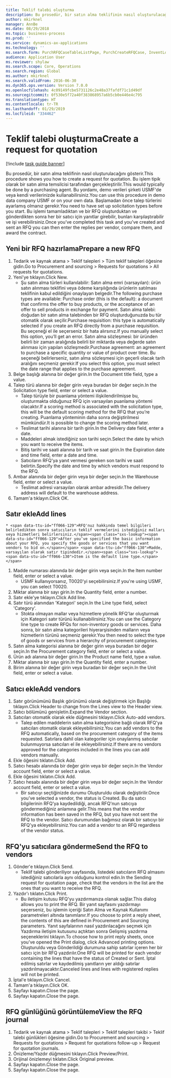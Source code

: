```yaml
---
title: Teklif talebi oluşturma
description: Bu prosedür, bir satın alma teklifinin nasıl oluşturulacağını gösterir.
author: mkirknel
manager: AnnBe
ms.date: 08/29/2018
ms.topic: business-process
ms.prod: ''
ms.service: dynamics-ax-applications
ms.technology: ''
ms.search.form: PurchRFQCaseTableListPage, PurchCreateRFQCase, InventLocationIdLookup, PurchRFQCaseTable, InventItemIdLookupSimple, EcoResCategorySingleLookup, UnitOfMeasureLookup, PurchRFQEditLines, PurchRFQEditLinesPrintOptions, VendRFQJournal, SrsReportViewerForm
audience: Application User
ms.reviewer: shylaw
ms.search.scope: Core, Operations
ms.search.region: Global
ms.author: mkirknel
ms.search.validFrom: 2016-06-30
ms.dyn365.ops.version: Version 7.0.0
ms.openlocfilehash: 4c09149fcbe5731126c2e48a37fafdf71c1d49df
ms.sourcegitcommit: 0f530e5f72a40f383868957a6b5cb0e446e4c795
ms.translationtype: HT
ms.contentlocale: tr-TR
ms.lasthandoff: 01/29/2019
ms.locfileid: "334462"
---
```

# <a name="create-a-request-for-quotation"></a><span data-ttu-id="ff066-103">Teklif talebi oluşturma</span><span class="sxs-lookup"><span data-stu-id="ff066-103">Create a request for quotation</span></span>

[!include [task guide banner](../../includes/task-guide-banner.md)]

<span data-ttu-id="ff066-104">Bu prosedür, bir satın alma teklifinin nasıl oluşturulacağını gösterir.</span><span class="sxs-lookup"><span data-stu-id="ff066-104">This procedure shows you how to create a request for quotation.</span></span> <span data-ttu-id="ff066-105">Bu işlem tipik olarak bir satın alma temsilcisi tarafından gerçekleştirilir.</span><span class="sxs-lookup"><span data-stu-id="ff066-105">This would typically be done by a purchasing agent.</span></span> <span data-ttu-id="ff066-106">Bu yordamı, demo verileri şirketi USMF'de veya kendi verilerinizde kullanabilirsiniz.</span><span class="sxs-lookup"><span data-stu-id="ff066-106">You can use this procedure in demo data company USMF or on your own data.</span></span> <span data-ttu-id="ff066-107">Başlamadan önce talep türlerini ayarlamış olmanız gerekir.</span><span class="sxs-lookup"><span data-stu-id="ff066-107">You need to have set up solicitation types before you start.</span></span> <span data-ttu-id="ff066-108">Bu işlemi tamamladıktan ve bir RFQ oluşturduktan ve gönderdikten sonra her bir satıcı için yanıtlar girebilir, bunları karşılaştırabilir ve işi verebilirsiniz.</span><span class="sxs-lookup"><span data-stu-id="ff066-108">Once you’ve completed this task and you’ve created and sent an RFQ you can then enter the replies per vendor, compare them, and award the contract.</span></span>


## <a name="prepare-a-new-rfq"></a><span data-ttu-id="ff066-109">Yeni bir RFQ hazırlama</span><span class="sxs-lookup"><span data-stu-id="ff066-109">Prepare a new RFQ</span></span>
1. <span data-ttu-id="ff066-110">Tedarik ve kaynak atama > Teklif talepleri > Tüm teklif talepleri öğesine gidin.</span><span class="sxs-lookup"><span data-stu-id="ff066-110">Go to Procurement and sourcing > Requests for quotations > All requests for quotations.</span></span>
2. <span data-ttu-id="ff066-111">Yeni'ye tıklayın.</span><span class="sxs-lookup"><span data-stu-id="ff066-111">Click New.</span></span>
    * <span data-ttu-id="ff066-112">Şu satın alma türleri kullanılabilir: Satın alma emri (varsayılan): ürün satın alınması teklifini veya ödeme karşılığında ürünlerin satılması teklifinin kabul edildiğini onaylayan belgedir.</span><span class="sxs-lookup"><span data-stu-id="ff066-112">The following purchase types are available: Purchase order (this is the default): a document that confirms the offer to buy products, or the acceptance of an offer to sell products in exchange for payment.</span></span> <span data-ttu-id="ff066-113">Satın alma talebi: doğudan bir satın alma talebinden bir RFQ oluşturduğunuzda bu tür otomatik olarak seçilir.</span><span class="sxs-lookup"><span data-stu-id="ff066-113">Purchase requisition: this type is automatically selected if you create an RFQ directly from a purchase requisition.</span></span> <span data-ttu-id="ff066-114">Bu seçeneği el ile seçerseniz bir hata alırsınız.</span><span class="sxs-lookup"><span data-stu-id="ff066-114">If you manually select this option, you’ll get an error.</span></span> <span data-ttu-id="ff066-115">Satın alma sözleşmesi: bir üründen belirli bir zaman aralığında belirli bir miktarda veya değerde satın alınması için yapılan sözleşmedir.</span><span class="sxs-lookup"><span data-stu-id="ff066-115">Purchase agreement: an agreement to purchase a specific quantity or value of product over time.</span></span> <span data-ttu-id="ff066-116">Bu seçeneği belirlerseniz, satın alma sözleşmesi için geçerli olacak tarih aralığını seçmeniz gerekir.</span><span class="sxs-lookup"><span data-stu-id="ff066-116">If you select this option, you must select the date range that applies to the purchase agreement.</span></span>  
3. <span data-ttu-id="ff066-117">Belge başlığı alanına bir değer girin.</span><span class="sxs-lookup"><span data-stu-id="ff066-117">In the Document title field, type a value.</span></span>
4. <span data-ttu-id="ff066-118">Talep türü alanına bir değer girin veya buradan bir değer seçin.</span><span class="sxs-lookup"><span data-stu-id="ff066-118">In the Solicitation type field, enter or select a value.</span></span>
    * <span data-ttu-id="ff066-119">Talep türüyle bir puanlama yöntemi ilişkilendirilmişse bu, oluşturmakta olduğunuz RFQ için varsayılan puanlama yöntemi olacaktır.</span><span class="sxs-lookup"><span data-stu-id="ff066-119">If a scoring method is associated with the solicitation type, this will be the default scoring method for the RFQ that you’re creating.</span></span> <span data-ttu-id="ff066-120">Puanlama yönteminin daha sonra değiştirilmesi mümkündür.</span><span class="sxs-lookup"><span data-stu-id="ff066-120">It is possible to change the scoring method later.</span></span>  
    * <span data-ttu-id="ff066-121">Teslimat tarihi alanına bir tarih girin.</span><span class="sxs-lookup"><span data-stu-id="ff066-121">In the Delivery date field, enter a date.</span></span>  
    * <span data-ttu-id="ff066-122">Maddeleri almak istediğiniz son tarihi seçin.</span><span class="sxs-lookup"><span data-stu-id="ff066-122">Select the date by which you want to receive the items.</span></span>  
    * <span data-ttu-id="ff066-123">Bitiş tarihi ve saati alanına bir tarih ve saat girin.</span><span class="sxs-lookup"><span data-stu-id="ff066-123">In the Expiration date and time field, enter a date and time.</span></span>  
    * <span data-ttu-id="ff066-124">Satıcıların RFQ'ya yanıt vermesi gereken son tarihi ve saati belirtin.</span><span class="sxs-lookup"><span data-stu-id="ff066-124">Specify the date and time by which vendors must respond to the RFQ.</span></span>  
5. <span data-ttu-id="ff066-125">Ambar alanında bir değer girin veya bir değer seçin.</span><span class="sxs-lookup"><span data-stu-id="ff066-125">In the Warehouse field, enter or select a value.</span></span>
    * <span data-ttu-id="ff066-126">Teslimat adresi varsayılan olarak ambar adresidir.</span><span class="sxs-lookup"><span data-stu-id="ff066-126">The delivery address will default to the warehouse address.</span></span>  
6. <span data-ttu-id="ff066-127">Tamam'a tıklayın.</span><span class="sxs-lookup"><span data-stu-id="ff066-127">Click OK.</span></span>

## <a name="add-lines"></a><span data-ttu-id="ff066-128">Satır ekle</span><span class="sxs-lookup"><span data-stu-id="ff066-128">Add lines</span></span>
    * <span data-ttu-id="ff066-129">RFQ'nuz hakkında temel bilgileri belirledikten sonra satıcıların teklif vermelerini istediğiniz malları veya hizmetleri belirlersiniz.</span><span class="sxs-lookup"><span data-stu-id="ff066-129">After you’ve specified the basic information about your RFQ, you specify the goods or services that you want vendors to bid on.</span></span> <span data-ttu-id="ff066-130">Madde, varsayılan olarak satır tipindedir.</span><span class="sxs-lookup"><span data-stu-id="ff066-130">Item is the default line type.</span></span>   
1. <span data-ttu-id="ff066-131">Madde numarası alanında bir değer girin veya seçin.</span><span class="sxs-lookup"><span data-stu-id="ff066-131">In the Item number field, enter or select a value.</span></span>
    * <span data-ttu-id="ff066-132">USMF kullanıyorsanız, T0020'yi seçebilirsiniz.</span><span class="sxs-lookup"><span data-stu-id="ff066-132">If you're using USMF, you can select T0020.</span></span>  
2. <span data-ttu-id="ff066-133">Miktar alanına bir sayı girin.</span><span class="sxs-lookup"><span data-stu-id="ff066-133">In the Quantity field, enter a number.</span></span>
3. <span data-ttu-id="ff066-134">Satır ekle'ye tıklayın.</span><span class="sxs-lookup"><span data-stu-id="ff066-134">Click Add line.</span></span>
4. <span data-ttu-id="ff066-135">Satır türü alanından 'Kategori' seçin.</span><span class="sxs-lookup"><span data-stu-id="ff066-135">In the Line type field, select 'Category'.</span></span>
    * <span data-ttu-id="ff066-136">Stokta olmayan mallar veya hizmetlere yönelik RFQ'lar oluşturmak için Kategori satır türünü kullanabilirsiniz.</span><span class="sxs-lookup"><span data-stu-id="ff066-136">You can use the Category line type to create RFQs for non-inventory goods or services.</span></span> <span data-ttu-id="ff066-137">Daha sonra, bir satın alma kategorileri hiyerarşisinden malların veya hizmetlerin türünü seçmeniz gerekir.</span><span class="sxs-lookup"><span data-stu-id="ff066-137">You then need to select the type of goods or services from a hierarchy of procurement categories.</span></span>  
5. <span data-ttu-id="ff066-138">Satın alma kategorisi alanına bir değer girin veya buradan bir değer seçin.</span><span class="sxs-lookup"><span data-stu-id="ff066-138">In the Procurement category field, enter or select a value.</span></span>
6. <span data-ttu-id="ff066-139">Ürün adı alanına bir değer girin.</span><span class="sxs-lookup"><span data-stu-id="ff066-139">In the Product name field, type a value.</span></span>
7. <span data-ttu-id="ff066-140">Miktar alanına bir sayı girin.</span><span class="sxs-lookup"><span data-stu-id="ff066-140">In the Quantity field, enter a number.</span></span>
8. <span data-ttu-id="ff066-141">Birim alanına bir değer girin veya buradan bir değer seçin.</span><span class="sxs-lookup"><span data-stu-id="ff066-141">In the Unit field, enter or select a value.</span></span>

## <a name="add-vendors"></a><span data-ttu-id="ff066-142">Satıcı ekle</span><span class="sxs-lookup"><span data-stu-id="ff066-142">Add vendors</span></span>
1. <span data-ttu-id="ff066-143">Satır görünümünü Başlık görünümü olarak değiştirmek için Başlığı tıklayın.</span><span class="sxs-lookup"><span data-stu-id="ff066-143">Click Header to change from the Lines view to the Header view.</span></span> 
2. <span data-ttu-id="ff066-144">Satıcı bölümünü genişletin.</span><span class="sxs-lookup"><span data-stu-id="ff066-144">Expand the Vendor section.</span></span>
3. <span data-ttu-id="ff066-145">Satıcıları otomatik olarak ekle düğmesini tıklayın.</span><span class="sxs-lookup"><span data-stu-id="ff066-145">Click Auto-add vendors.</span></span>
    * <span data-ttu-id="ff066-146">Talep edilen maddelerin satın alma kategorisine bağlı olarak RFQ'ya satıcıları otomatik olarak ekleyebilirsiniz.</span><span class="sxs-lookup"><span data-stu-id="ff066-146">You can add vendors to the RFQ automatically, based on the procurement category of the items requested.</span></span> <span data-ttu-id="ff066-147">Satırlara dahil olan kategoriler için onaylanmış satıcılar bulunmuyorsa satıcıları el ile ekleyebilirsiniz.</span><span class="sxs-lookup"><span data-stu-id="ff066-147">If there are no vendors approved for the categories included in the lines you can add vendors manually.</span></span>  
4. <span data-ttu-id="ff066-148">Ekle öğesini tıklatın.</span><span class="sxs-lookup"><span data-stu-id="ff066-148">Click Add.</span></span>
5. <span data-ttu-id="ff066-149">Satıcı hesabı alanında bir değer girin veya bir değer seçin.</span><span class="sxs-lookup"><span data-stu-id="ff066-149">In the Vendor account field, enter or select a value.</span></span>
6. <span data-ttu-id="ff066-150">Ekle öğesini tıklatın.</span><span class="sxs-lookup"><span data-stu-id="ff066-150">Click Add.</span></span>
7. <span data-ttu-id="ff066-151">Satıcı hesabı alanında bir değer girin veya bir değer seçin.</span><span class="sxs-lookup"><span data-stu-id="ff066-151">In the Vendor account field, enter or select a value.</span></span>
    * <span data-ttu-id="ff066-152">Bir satıcıyı seçtiğinizde durumu Oluşturuldu olarak değiştirilir.</span><span class="sxs-lookup"><span data-stu-id="ff066-152">Once you’ve selected a vendor, the status is Created.</span></span> <span data-ttu-id="ff066-153">Bu da satıcı bilgilerinin RFQ'ya kaydedildiği, ancak RFQ'nun satıcıya göndermediğiniz anlamına gelir.</span><span class="sxs-lookup"><span data-stu-id="ff066-153">This means that the vendor information has been saved in the RFQ, but you have not sent the RFQ to the vendor.</span></span> <span data-ttu-id="ff066-154">Satıcı durumundan bağımsız olarak bir satıcıyı bir RFQ'ya ekleyebilirsiniz.</span><span class="sxs-lookup"><span data-stu-id="ff066-154">You can add a vendor to an RFQ regardless of the vendor status.</span></span>  

## <a name="send-the-rfq-to-vendors"></a><span data-ttu-id="ff066-155">RFQ'yu satıcılara gönderme</span><span class="sxs-lookup"><span data-stu-id="ff066-155">Send the RFQ to vendors</span></span>
1. <span data-ttu-id="ff066-156">Gönder'e tıklayın.</span><span class="sxs-lookup"><span data-stu-id="ff066-156">Click Send.</span></span>
    * <span data-ttu-id="ff066-157">Teklif talebi gönderiliyor sayfasında, listedeki satıcıların RFQ almasını istediğiniz satıcılarla aynı olduğunu kontrol edin.</span><span class="sxs-lookup"><span data-stu-id="ff066-157">In the Sending request for quotation page, check that the vendors in the list are the ones that you want to receive the RFQ.</span></span>  
2. <span data-ttu-id="ff066-158">Yazdır'ı tıklatın.</span><span class="sxs-lookup"><span data-stu-id="ff066-158">Click Print.</span></span>
    * <span data-ttu-id="ff066-159">Bu iletişim kutusu RFQ'yu yazdırmanıza olanak sağlar.</span><span class="sxs-lookup"><span data-stu-id="ff066-159">This dialog allows you to print the RFQ.</span></span> <span data-ttu-id="ff066-160">Bir yanıt sayfasını yazdırmayı seçerseniz, bu işlemin içeriği Satın Alma ve Kaynak Kullanımı parametreleri altında tanımlanır.</span><span class="sxs-lookup"><span data-stu-id="ff066-160">If you choose to print a reply sheet, the contents of this are defined in Procurement and Sourcing parameters.</span></span> <span data-ttu-id="ff066-161">Yanıt sayfalarının nasıl yazdırılacağını seçmek için Yazdırma iletişim kutusunu açtıktan sonra Gelişmiş yazdırma seçeneklerini tıklayın.</span><span class="sxs-lookup"><span data-stu-id="ff066-161">To choose how to print reply sheets, once you’ve opened the Print dialog, click Advanced printing options.</span></span> <span data-ttu-id="ff066-162">Oluşturuldu veya Gönderildiği durumuna sahip satırlar içeren her bir satıcı için bir RFQ yazdırılır.</span><span class="sxs-lookup"><span data-stu-id="ff066-162">One RFQ will be printed for each vendor containing the lines that have the status of Created or Sent.</span></span> <span data-ttu-id="ff066-163">İptal edilmiş satırlar ve kaydedilmiş yanıtların yer aldığı satırlar yazdırılmayacaktır.</span><span class="sxs-lookup"><span data-stu-id="ff066-163">Canceled lines and lines with registered replies will not be printed.</span></span>   
3. <span data-ttu-id="ff066-164">İptal'e tıklayın.</span><span class="sxs-lookup"><span data-stu-id="ff066-164">Click Cancel.</span></span>
4. <span data-ttu-id="ff066-165">Tamam'a tıklayın.</span><span class="sxs-lookup"><span data-stu-id="ff066-165">Click OK.</span></span>
5. <span data-ttu-id="ff066-166">Sayfayı kapatın.</span><span class="sxs-lookup"><span data-stu-id="ff066-166">Close the page.</span></span>
6. <span data-ttu-id="ff066-167">Sayfayı kapatın.</span><span class="sxs-lookup"><span data-stu-id="ff066-167">Close the page.</span></span>

## <a name="view-the-rfq-journal"></a><span data-ttu-id="ff066-168">RFQ günlüğünü görüntüleme</span><span class="sxs-lookup"><span data-stu-id="ff066-168">View the RFQ journal</span></span>
1. <span data-ttu-id="ff066-169">Tedarik ve kaynak atama > Teklif talepleri > Teklif talepleri takibi > Teklif talebi günlükleri öğesine gidin.</span><span class="sxs-lookup"><span data-stu-id="ff066-169">Go to Procurement and sourcing > Requests for quotations > Request for quotations follow-up > Request for quotation journals.</span></span>
2. <span data-ttu-id="ff066-170">Önizleme/Yazdır düğmesini tıklayın.</span><span class="sxs-lookup"><span data-stu-id="ff066-170">Click Preview/Print.</span></span>
3. <span data-ttu-id="ff066-171">Orijinal önizlemeyi tıklatın.</span><span class="sxs-lookup"><span data-stu-id="ff066-171">Click Original preview.</span></span>
4. <span data-ttu-id="ff066-172">Sayfayı kapatın.</span><span class="sxs-lookup"><span data-stu-id="ff066-172">Close the page.</span></span>
5. <span data-ttu-id="ff066-173">Sayfayı kapatın.</span><span class="sxs-lookup"><span data-stu-id="ff066-173">Close the page.</span></span>


